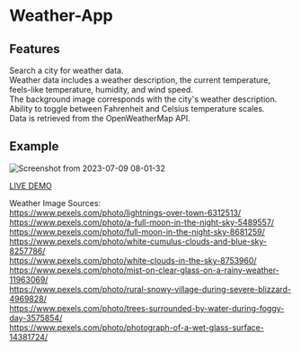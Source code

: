 # Weather-App

## Features
Search a city for weather data.<br>
Weather data includes a weather description, the current temperature, feels-like temperature, humidity, and wind speed.<br>
The background image corresponds with the city's weather description.<br>
Ability to toggle between Fahrenheit and Celsius temperature scales.<br>
Data is retrieved from the OpenWeatherMap API.<br>

## Example

![Screenshot from 2023-07-09 08-01-32](https://github.com/Michaeldq1/Weather-App/assets/27905586/4042d995-c431-4816-9506-bf4b0ac3bc04)

[LIVE DEMO](https://michaeldq1.github.io/Weather-App/)

Weather Image Sources:<br>
https://www.pexels.com/photo/lightnings-over-town-6312513/ <br>
https://www.pexels.com/photo/a-full-moon-in-the-night-sky-5489557/ <br>
https://www.pexels.com/photo/full-moon-in-the-night-sky-8681259/ <br>
https://www.pexels.com/photo/white-cumulus-clouds-and-blue-sky-8257786/ <br>
https://www.pexels.com/photo/white-clouds-in-the-sky-8753960/ <br>
https://www.pexels.com/photo/mist-on-clear-glass-on-a-rainy-weather-11963069/ <br>
https://www.pexels.com/photo/rural-snowy-village-during-severe-blizzard-4969828/ <br>
https://www.pexels.com/photo/trees-surrounded-by-water-during-foggy-day-3575854/ <br>
https://www.pexels.com/photo/photograph-of-a-wet-glass-surface-14381724/
